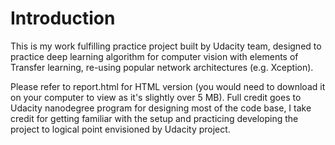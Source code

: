 # Introduction
This is my work fulfilling practice project built by Udacity team, designed to practice deep learning algorithm for computer vision with elements of Transfer learning, re-using popular network architectures (e.g. Xception).

Please refer to report.html for HTML version (you would need to download it on your computer to view as it's slightly over 5 MB). 
Full credit goes to Udacity nanodegree program for designing most of the code base, I take credit for getting familiar with the setup and practicing developing the project to logical point envisioned by Udacity project.

